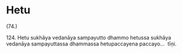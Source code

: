 # Hetu

(74.)

124\. Hetu sukhāya vedanāya sampayutto dhammo hetussa sukhāya vedanāya sampayuttassa dhammassa hetupaccayena paccayo…  tīṇi.
